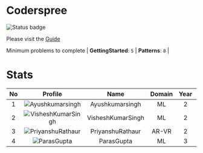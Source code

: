 
Coderspree
==========


![Status badge](https://github.com/InnogeeksOrganization/coderspree/actions/workflows/checkSubmission.yml/badge.svg)  


Please visit the [Guide](./Guide/README.md)  


Minimum problems to complete | **GettingStarted**: `5` | **Patterns**: `8` |   

# Stats
  

|No|Profile|Name|Domain|Year|Solved|
| :---: | :---: | :---: | :---: | :---: | :---: |
|1|![Ayushkumarsingh](https://avatars.githubusercontent.com/u/84376218?v=4&s=100)|Ayushkumarsingh|ML|2|27|
|2|![VisheshKumarSingh](https://avatars.githubusercontent.com/u/47525494?v=4&s=100)|VisheshKumarSingh|ML|2|24|
|3|![PriyanshuRathaur](https://avatars.githubusercontent.com/u/86730388?v=4&s=100)|PriyanshuRathaur|AR-VR|2|22|
|4|![ParasGupta](https://avatars.githubusercontent.com/u/60445527?v=4&s=100)|ParasGupta|ML|3|20|
